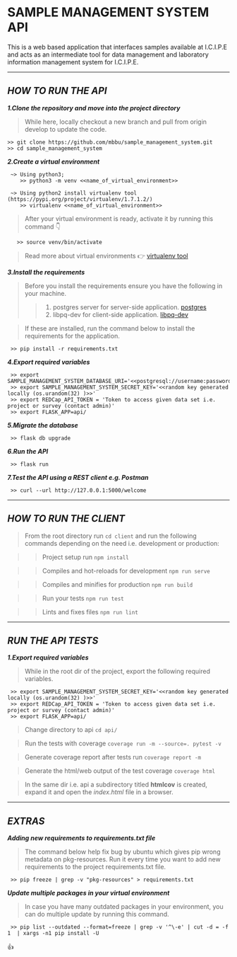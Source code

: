# SAMPLE MANAGEMENT SYSTEM API #
This is a web based application that interfaces samples available at I.C.I.P.E 
and acts as an intermediate tool for data management and laboratory information 
management system for I.C.I.P.E.

___
*HOW TO RUN THE API*
---
***1.Clone the repository and move into the project directory***

> While here, locally checkout a new branch and pull from origin develop to update the code.
```
>> git clone https://github.com/mbbu/sample_management_system.git
>> cd sample_management_system
```

***2.Create a virtual environment***
```
 ~> Using python3; 
    >> python3 -m venv <<name_of_virtual_environment>>

 ~> Using python2 install virtualenv tool (https://pypi.org/project/virtualenv/1.7.1.2/)
    >> virtualenv <<name_of_virtual_environment>>
```
> After your virtual environment is ready, activate it by running this command :point_down:
```
   >> source venv/bin/activate
```

> Read more about virtual environments :point_right: [virtualenv tool](https://pypi.org/project/virtualenv/1.7.1.2/)

***3.Install the requirements***
> Before you install the requirements ensure you have the following in your machine.
>>   1. postgres server for server-side application. [postgres](https://www.postgresql.org/download/) 
>>   2. libpq-dev for client-side application. [libpq-dev](https://pypi.org/project/libpq-dev/)

> If these are installed, run the command below to install the requirements for the application.
```
 >> pip install -r requirements.txt
```


***4.Export required variables***
```
 >> export SAMPLE_MANAGEMENT_SYSTEM_DATABASE_URI='<<postgresql://username:password@host:port/database>>'
 >> export SAMPLE_MANAGEMENT_SYSTEM_SECRET_KEY='<<random key generated locally (os.urandom(32) )>>'
 >> export REDCap_API_TOKEN = 'Token to access given data set i.e. project or survey (contact admin)'
 >> export FLASK_APP=api/
```

***5.Migrate the database***
```
 >> flask db upgrade
```

***6.Run the API***
```
 >> flask run
```

***7.Test the API using a REST client e.g. Postman***
```
 >> curl --url http://127.0.0.1:5000/welcome
```
___
*HOW TO RUN THE CLIENT*
---
> From the root directory run ```cd client``` and run the following commands 
>depending on the need i.e. development or production:

>> Project setup run ```npm install```

>> Compiles and hot-reloads for development ```npm run serve```

>> Compiles and minifies for production ```npm run build```

>> Run your tests ```npm run test```

>> Lints and fixes files ```npm run lint```

___
*RUN THE API TESTS*
---
***1.Export required variables***

> While in the root dir of the project, export the following required variables.
```
 >> export SAMPLE_MANAGEMENT_SYSTEM_SECRET_KEY='<<random key generated locally (os.urandom(32) )>>'
 >> export REDCap_API_TOKEN = 'Token to access given data set i.e. project or survey (contact admin)'
 >> export FLASK_APP=api/
```
> Change directory to api ```cd api/``` 

> Run the tests with coverage ```coverage run -m --source=. pytest -v```

> Generate coverage report after tests run ```coverage report -m```

> Generate the html/web output of the test coverage ```coverage html```

> In the same dir i.e. api a subdirectory titled **htmlcov** is created, expand it and open the *index.html* file in a browser.  


___
*EXTRAS*
---
***Adding new requirements to requirements.txt file***
> The command below help fix bug by ubuntu which gives pip wrong metadata on pkg-resources.
> Run it every time you want to add new requirements to the project requirements.txt file.
```
 >> pip freeze | grep -v "pkg-resources" > requirements.txt
```

***Update multiple packages in your virtual environment***
> In case you have many outdated packages in your environment, you can do multiple
> update by running this command.

```
 >> pip list --outdated --format=freeze | grep -v '^\-e' | cut -d = -f 1  | xargs -n1 pip install -U
```

:+1:
